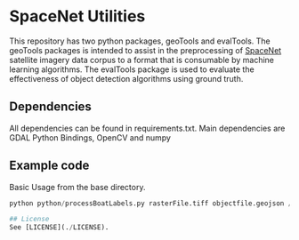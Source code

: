 # SpaceNet Utilities

This repository has two python packages, geoTools and evalTools. The geoTools packages is intended to assist in the preprocessing of [SpaceNet](https://aws.amazon.com/public-data-sets/spacenet/) satellite imagery data corpus to a format that is consumable by machine learning algorithms. The evalTools package is used to evaluate the effectiveness of object detection algorithms using ground truth.

## Dependencies
All dependencies can be found in requirements.txt.  Main dependencies are GDAL Python Bindings, OpenCV and numpy

## Example code
Basic Usage from the base directory.
```python
python python/processBoatLabels.py rasterFile.tiff objectfile.geojson /tmp/storage/  

## License
See [LICENSE](./LICENSE).

